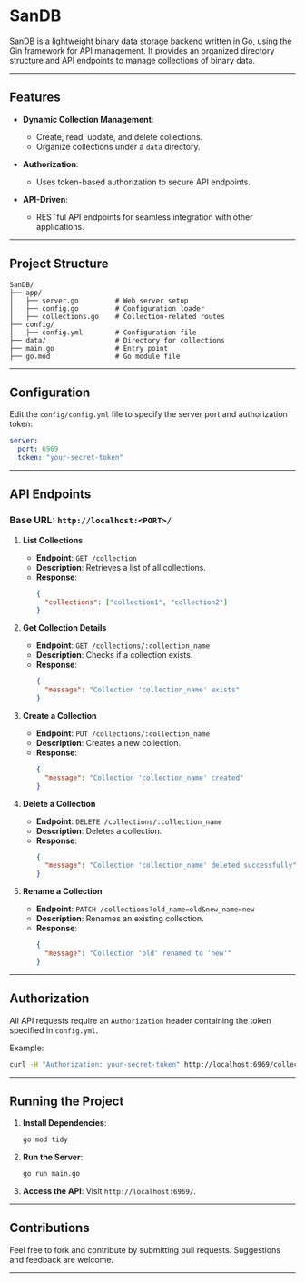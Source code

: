 # SanDB

SanDB is a lightweight binary data storage backend written in Go, using the Gin framework for API management. It provides an organized directory structure and API endpoints to manage collections of binary data.

---

## Features

- **Dynamic Collection Management**:

  - Create, read, update, and delete collections.
  - Organize collections under a `data` directory.

- **Authorization**:

  - Uses token-based authorization to secure API endpoints.

- **API-Driven**:
  - RESTful API endpoints for seamless integration with other applications.

---

## Project Structure

```
SanDB/
├── app/
│   ├── server.go         # Web server setup
│   ├── config.go         # Configuration loader
│   ├── collections.go    # Collection-related routes
├── config/
│   ├── config.yml        # Configuration file
├── data/                 # Directory for collections
├── main.go               # Entry point
├── go.mod                # Go module file
```

---

## Configuration

Edit the `config/config.yml` file to specify the server port and authorization token:

```yaml
server:
  port: 6969
  token: "your-secret-token"
```

---

## API Endpoints

### **Base URL**: `http://localhost:<PORT>/`

1. **List Collections**

   - **Endpoint**: `GET /collection`
   - **Description**: Retrieves a list of all collections.
   - **Response**:
     ```json
     {
       "collections": ["collection1", "collection2"]
     }
     ```

2. **Get Collection Details**

   - **Endpoint**: `GET /collections/:collection_name`
   - **Description**: Checks if a collection exists.
   - **Response**:
     ```json
     {
       "message": "Collection 'collection_name' exists"
     }
     ```

3. **Create a Collection**

   - **Endpoint**: `PUT /collections/:collection_name`
   - **Description**: Creates a new collection.
   - **Response**:
     ```json
     {
       "message": "Collection 'collection_name' created"
     }
     ```

4. **Delete a Collection**

   - **Endpoint**: `DELETE /collections/:collection_name`
   - **Description**: Deletes a collection.
   - **Response**:
     ```json
     {
       "message": "Collection 'collection_name' deleted successfully"
     }
     ```

5. **Rename a Collection**
   - **Endpoint**: `PATCH /collections?old_name=old&new_name=new`
   - **Description**: Renames an existing collection.
   - **Response**:
     ```json
     {
       "message": "Collection 'old' renamed to 'new'"
     }
     ```

---

## Authorization

All API requests require an `Authorization` header containing the token specified in `config.yml`.

Example:

```bash
curl -H "Authorization: your-secret-token" http://localhost:6969/collection
```

---

## Running the Project

1. **Install Dependencies**:

   ```bash
   go mod tidy
   ```

2. **Run the Server**:

   ```bash
   go run main.go
   ```

3. **Access the API**:
   Visit `http://localhost:6969/`.

---

## Contributions

Feel free to fork and contribute by submitting pull requests. Suggestions and feedback are welcome.

---
